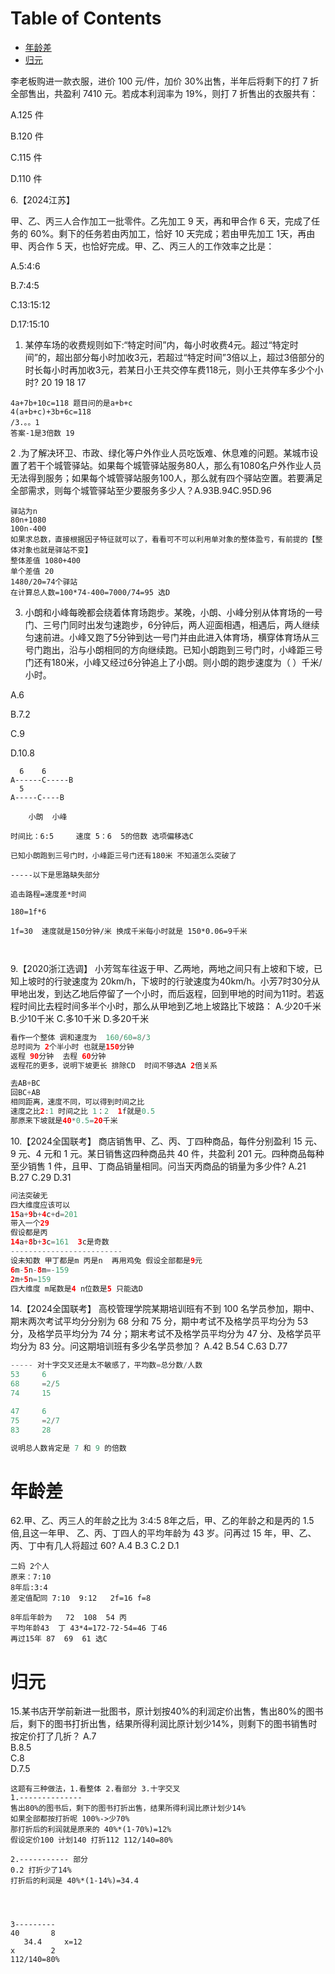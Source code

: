 # Table of Contents

* [年龄差](#年龄差)
* [归元](#归元)



李老板购进一款衣服，进价 100 元/件，加价 30%出售，半年后将剩下的打 7 折全部售出，共盈利 7410 元。若成本利润率为 19%，则打 7 折售出的衣服共有：

A.125 件

B.120 件

C.115 件

D.110 件

6.【2024江苏】

甲、乙、丙三人合作加工一批零件。乙先加工 9 天，再和甲合作 6 天，完成了任务的 60%。剩下的任务若由丙加工，恰好 10 天完成；若由甲先加工 1天，再由甲、丙合作 5 天，也恰好完成。甲、乙、丙三人的工作效率之比是：

A.5:4:6

B.7:4:5

C.13:15:12

D.17:15:10

1. 某停车场的收费规则如下:“特定时间”内，每小时收费4元。超过“特定时间”的，超出部分每小时加收3元，若超过“特定时间”3倍以上，超过3倍部分的时长每小时再加收3元，若某日小王共交停车费118元，则小王共停车多少个小时?
   20
   19
   18
   17

```
4a+7b+10c=118 题目问的是a+b+c
4(a+b+c)+3b+6c=118
/3.。。1 
答案-1是3倍数 19 
```

2 .为了解决环卫、市政、绿化等户外作业人员吃饭难、休息难的问题。某城市设置了若干个城管驿站。如果每个城管驿站服务80人，那么有1080名户外作业人员无法得到服务；如果每个城管驿站服务100人，那么就有四个驿站空置。若要满足全部需求，则每个城管驿站至少要服务多少人？A.93B.94C.95D.96

```
驿站为n
80n+1080
100n-400
如果求总数，直接根据因子特征就可以了，看看可不可以利用单对象的整体盈亏，有前提的【整体对象也就是驿站不变】
整体差值 1080+400
单个差值 20 
1480/20=74个驿站  
在计算总人数=100*74-400=7000/74=95 选D
```

3. 小朗和小峰每晚都会绕着体育场跑步。某晚，小朗、小峰分别从体育场的一号门、三号门同时出发匀速跑步，6分钟后，两人迎面相遇，相遇后，两人继续匀速前进。小峰又跑了5分钟到达一号门并由此进入体育场，横穿体育场从三号门跑出，沿与小朗相同的方向继续跑。已知小朗跑到三号门时，小峰距三号门还有180米，小峰又经过6分钟追上了小朗。则小朗的跑步速度为（ ）千米/小时。

A.6 

B.7.2 

C.9 

D.10.8

```
  6    6
A------C-----B
  5
A-----C----B

​    小朗  小峰

时间比：6:5     速度 5：6  5的倍数 选项偏移选C

已知小朗跑到三号门时，小峰距三号门还有180米 不知道怎么突破了

-----以下是思路缺失部分

追击路程=速度差*时间 

180=1f*6 

1f=30  速度就是150分钟/米 换成千米每小时就是 150*0.06=9千米

 
```

9.【2020浙江选调】
小芳驾车往返于甲、乙两地，两地之间只有上坡和下坡，已知上坡时的行驶速度为
20km/h，下坡时的行驶速度为40km/h。小芳7时30分从甲地出发，到达乙地后停留了一个小时，而后返程，回到甲地的时间为11时。若返程时间比去程时间多半个小时，那么从甲地到乙地上坡路比下坡路：
A.少20千米
B.少10千米
C.多10千米
D.多20千米
```java
看作一个整体 调和速度为  160/60=8/3   
总时间为 2个半小时 也就是150分钟  
返程 90分钟  去程 60分钟
返程花的更多，说明下坡更长 排除CD  时间不够选A 2倍关系

去AB+BC
回BC+AB
相同距离，速度不同，可以得到时间之比
速度之比2:1 时间之比 1：2  1f就是0.5
那原来下坡就是40*0.5=20千米
```
10.【2024全国联考】
商店销售甲、乙、丙、丁四种商品，每件分别盈利 15 元、9 元、4 元和 1 元。某日销售这四种商品共 40 件，共盈利 201 元。四种商品每种至少销售 1 件，且甲、丁商品销量相同。问当天丙商品的销量为多少件?
A.21
B.27
C.29
D.31
```java
问法突破无
四大维度应该可以
15a+9b+4c+d=201
带入一个29
假设都是丙
14a+8b+3c=161  3c是奇数
-------------------------
设未知数 甲丁都是m 丙是n  再用鸡兔 假设全部都是9元
6m-5n-8m=-159
2m+5n=159
四大维度 m尾数是4 n位数是5 只能选D
```
14.【2024全国联考】
高校管理学院某期培训班有不到 100 名学员参加，期中、期末两次考试平均分分别为 68 分和 75 分，期中考试不及格学员平均分为 53 分，及格学员平均分为 74 分；期末考试不及格学员平均分为 47 分、及格学员平均分为 83 分。问这期培训班有多少名学员参加？
A.42
B.54
C.63
D.77
```java
----- 对十字交叉还是太不敏感了，平均数=总分数/人数
53     6
68     =2/5   
74     15

47     6
75     =2/7
83     28

说明总人数肯定是 7 和 9 的倍数 
```



# 年龄差

62.甲、乙、丙三人的年龄之比为 3:4:5      8年之后，甲、乙的年龄之和是丙的 1.5 倍,且这一年甲、 乙、丙、丁四人的平均年龄为 43 岁。问再过 15 年，甲、乙、丙、丁中有几人将超过 60? A.4 B.3 C.2 D.1

```
二妈 2个人 
原来：7:10
8年后:3:4
差定值配同 7:10  9:12   2f=16 f=8

8年后年龄为   72  108  54 丙
平均年龄43  丁 43*4=172-72-54=46 丁46  
再过15年 87  69  61 选C

```



# 归元

15.某书店开学前新进一批图书，原计划按40%的利润定价出售，售出80%的图书后，剩下的图书打折出售，结果所得利润比原计划少14%，则剩下的图书销售时按定价打了几折？
A.7     
B.8.5     
C.8     
D.7.5

```
这题有三种做法，1.看整体 2.看部分 3.十字交叉
1.--------------
售出80%的图书后，剩下的图书打折出售，结果所得利润比原计划少14%
如果全部都按打折呢 100%->少70%
那打折后的利润就是原来的 40%*(1-70%)=12%
假设定价100 计划140 打折112 112/140=80%

2.----------- 部分
0.2 打折少了14%
打折后的利润是 40%*(1-14%)=34.4 




3---------
40       8
   34.4     x=12 
x        2
112/140=80%
```

